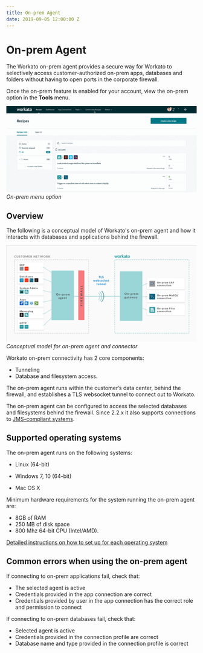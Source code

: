 ```yaml
---
title: On-prem Agent
date: 2019-09-05 12:00:00 Z
---
```


# On-prem Agent
The Workato on-prem agent provides a secure way for Workato to selectively access customer-authorized on-prem apps, databases and folders without having to open ports in the corporate firewall.

Once the on-prem feature is enabled for your account, view the on-prem option in the **Tools** menu.

![On-prem menu option](/assets/images/on-prem/navigate-to-opa.gif)
*On-prem menu option*

## Overview
The following is a conceptual model of Workato's on-prem agent and how it interacts with databases and applications behind the firewall.

![On-prem model](/assets/images/on-prem/on_prem_conceptual_model.png)
*Conceptual model for on-prem agent and connector*

Workato on-prem connectivity has 2 core components:

- Tunneling
- Database and filesystem access.

The on-prem agent runs within the customer’s data center, behind the firewall, and establishes a TLS websocket tunnel to connect out to Workato.

The on-prem agent can be configured to access the selected databases and filesystems behind the firewall. Since 2.2.x it also supports connections to [JMS-compliant systems](/connectors/jms.md).

## Supported operating systems
The on-prem agent runs on the following systems:

- Linux (64-bit)

- Windows 7, 10 (64-bit)

- Mac OS X

Minimum hardware requirements for the system running the on-prem agent are:

- 8GB of RAM
- 250 MB of disk space
- 800 Mhz 64-bit CPU (Intel/AMD).

[Detailed instructions on how to set up for each operating system](https://docs.workato.com/on-prem/agent/setup.html)

## Common errors when using the on-prem agent
If connecting to on-prem applications fail, check that:
- The selected agent is active
- Credentials provided in the app connection are correct
- Credentials provided by user in the app connection has the correct role and permission to connect

If connecting to on-prem databases fail, check that:
- Selected agent is active
- Credentials provided in the connection profile are correct
- Database name and type provided in the connection profile is correct
